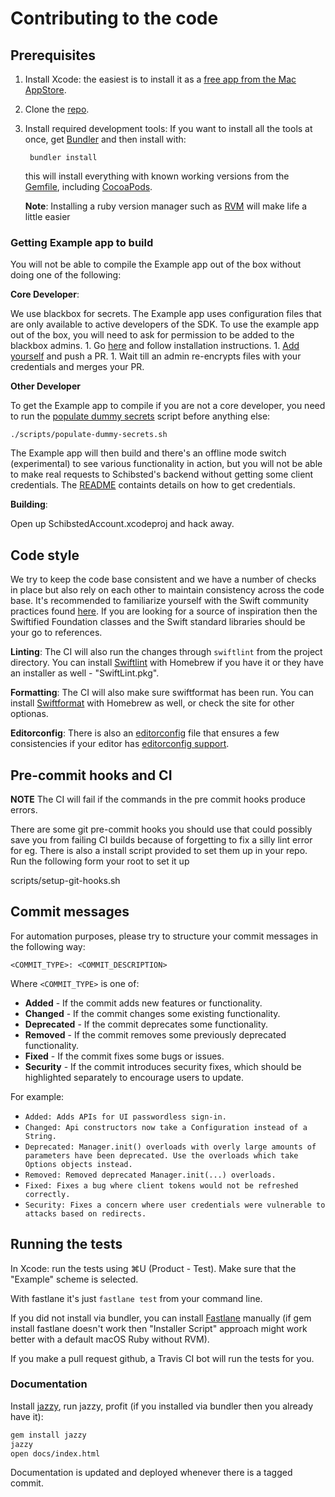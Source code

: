 # Contributing to the code

## Prerequisites

1. Install Xcode: the easiest is to install it as a [free app from the Mac AppStore](https://itunes.apple.com/us/app/xcode/id497799835?mt=12).
1. Clone the [repo](github.com/schibsted/account-sdk-ios).
1. Install required development tools:
    If you want to install all the tools at once, get [Bundler](https://bundler.io/) and then install with:

        bundler install

    this will install everything with known working versions from the [Gemfile](https://github.com/schibsted/account-sdk-ios/blob/master/Gemfile), including [CocoaPods](https://cocoapods.org/).

    **Note**: Installing a ruby version manager such as [RVM](https://rvm.io) will make life a little easier

### Getting Example app to build

You will not be able to compile the Example app out of the box without doing one of the following:

**Core Developer**:

We use blackbox for secrets. The Example app uses configuration files that are only available to active developers of the SDK. To use the example app out of the box, you will need to ask for permission to be added to the blackbox admins.
    1. Go [here](https://github.com/StackExchange/blackbox) and follow installation instructions.
    1. [Add yourself](https://github.com/StackExchange/blackbox#how-to-indoctrinate-a-new-user-into-the-system) and push a PR.
    1. Wait till an admin re-encrypts files with your credentials and merges your PR.

**Other Developer**

To get the Example app to compile if you are not a core developer, you need to run the [populate dummy secrets](https://github.com/schibsted/account-sdk-ios/blob/master/scripts/populate-dummy-secrets.sh) script before anything else:

    ./scripts/populate-dummy-secrets.sh

The Example app will then build and there's an offline mode switch (experimental) to see various functionality in action, but you will not be able to make real requests to Schibsted's backend without getting some client credentials. The [README](https://github.com/schibsted/account-sdk-ios/blob/master/README.md) containts details on how to get credentials.

**Building**:

Open up SchibstedAccount.xcodeproj and hack away.

## Code style

We try to keep the code base consistent and we have a number of checks in place but also rely on each other to maintain consistency across the code base. It's recommended to familiarize yourself with the Swift community practices found [here](https://swift.org/documentation/api-design-guidelines/). If you are looking for a source of inspiration then the Swiftified Foundation classes and the Swift standard libraries should be your go to references.

**Linting**: The CI will also run the changes through `swiftlint` from the project directory. You can install [Swiftlint](https://github.com/realm/SwiftLint) with Homebrew if you have it or they have an installer as well - "SwiftLint.pkg".

**Formatting**: The CI will also make sure swiftformat has been run. You can install [Swiftformat](https://github.com/nicklockwood/SwiftFormat) with Homebrew as well, or check the site for other optionas.

**Editorconfig**: There is also an [editorconfig](https://github.com/schibsted/account-sdk-ios/blob/master/.editorconfig) file that ensures a few consistencies if your editor has [editorconfig support](http://editorconfig.org/#download).

## Pre-commit hooks and CI

**NOTE** The CI will fail if the commands in the pre commit hooks produce errors.

There are some git pre-commit hooks you should use that could possibly save you from failing CI builds because of forgetting to fix a silly lint error for eg. There is also a install script provided to set them up in your repo. Run the following form your root to set it up

  scripts/setup-git-hooks.sh

## Commit messages

For automation purposes, please try to structure your commit messages in the following way:
```
<COMMIT_TYPE>: <COMMIT_DESCRIPTION>
```
Where `<COMMIT_TYPE>` is one of:
* **Added** - If the commit adds new features or functionality.
* **Changed** - If the commit changes some existing functionality.
* **Deprecated** - If the commit deprecates some functionality.
* **Removed** - If the commit removes some previously deprecated functionality.
* **Fixed** - If the commit fixes some bugs or issues.
* **Security** - If the commit introduces security fixes, which should be highlighted separately to
encourage users to update.

For example:
* `Added: Adds APIs for UI passwordless sign-in.`
* `Changed: Api constructors now take a Configuration instead of a String.`
* `Deprecated: Manager.init() overloads with overly large amounts of parameters have been
deprecated. Use the overloads which take Options objects instead.`
* `Removed: Removed deprecated Manager.init(...) overloads.`
* `Fixed: Fixes a bug where client tokens would not be refreshed correctly.`
* `Security: Fixes a concern where user credentials were vulnerable to attacks based on redirects.`

## **Running the tests**

In Xcode: run the tests using &#8984;U (Product - Test). Make sure that the "Example" scheme is selected.

With fastlane it's just `fastlane test` from your command line.

If you did not install via bundler, you can install [Fastlane](https://github.com/fastlane/fastlane) manually (if gem install fastlane doesn't work then "Installer Script" approach might work better with a default macOS Ruby without RVM).

If you make a pull request github, a Travis CI bot will run the tests for you.

### **Documentation**

Install [jazzy](https://github.com/realm/jazzy), run jazzy, profit (if you installed via bundler then you already have it):

```bash
gem install jazzy
jazzy
open docs/index.html
```

Documentation is updated and deployed whenever there is a tagged commit.
